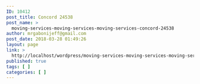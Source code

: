 ```yaml
---
ID: 10412
post_title: Concord 24538
post_name: >
  moving-services-moving-services-moving-services-concord-24538
author: mrgabonijeff@gmail.com
post_date: 2018-03-28 01:49:26
layout: page
link: >
  http://localhost/wordpress/moving-services-moving-services-moving-services-concord-24538/
published: true
tags: [ ]
categories: [ ]
---
```

